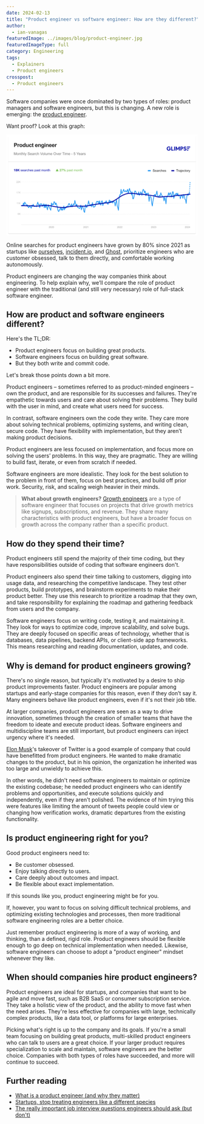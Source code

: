 ```yaml
---
date: 2024-02-13
title: "Product engineer vs software engineer: How are they different?"
author:
  - ian-vanagas
featuredImage: ../images/blog/product-engineer.jpg
featuredImageType: full
category: Engineering
tags:
  - Explainers
  - Product engineers
crosspost:
  - Product engineers
---
```


Software companies were once dominated by two types of roles: product managers and software engineers, but this is changing. A new role is emerging: the [product engineer](/blog/what-is-a-product-engineer).

Want proof? Look at this graph:

![product-engineer-trends](../images/blog/product-engineer-trend.png)

Online searches for product engineers have grown by 80% since 2021 as startups like [ourselves](https://newsletter.posthog.com/p/beyond-the-10x-engineer), [incident.io](http://incident.io/), and [Ghost](https://ghost.org/), prioritize engineers who are customer obsessed, talk to them directly, and comfortable working autonomously. 

Product engineers are changing the way companies think about engineering. To help explain why, we’ll compare the role of product engineer with the traditional (and still very necessary) role of full-stack software engineer.

## How are product and software engineers different?

Here's the TL;DR: 
- Product engineers focus on building great products.
- Software engineers focus on building great software.
- But they both write and commit code.

Let's break those points down a bit more.

Product engineers – sometimes referred to as product-minded engineers – own the product, and are responsible for its successes and failures. They're empathetic towards users and care about solving their problems. They build with the user in mind, and create what users need for success.

In contrast, software engineers own the code they write. They care more about solving technical problems, optimizing systems, and writing clean, secure code. They have flexibility with implementation, but they aren’t making product decisions.

Product engineers are less focused on implementation, and focus more on solving the users’ problems. In this way, they are pragmatic. They are willing to build fast, iterate, or even from scratch if needed.

Software engineers are more idealistic. They look for the best solution to the problem in front of them, focus on best practices, and build off prior work. Security, risk, and scaling weigh heavier in their minds.

> **What about growth engineers?** [Growth engineers](/blog/what-is-a-growth-engineer) are a type of software engineer that focuses on projects that drive growth metrics like signups, subscriptions, and revenue. They share many characteristics with product engineers, but have a broader focus on growth across the company rather than a specific product.

## How do they spend their time?

Product engineers still spend the majority of their time coding, but they have responsibilities outside of coding that software engineers don't.

Product engineers also spend their time talking to customers, digging into usage data, and researching the competitive landscape. They test other products, build prototypes, and brainstorm experiments to make their product better. They use this research to prioritize a roadmap that they own, and take responsibility for explaining the roadmap and gathering feedback from users and the company.

Software engineers focus on writing code, testing it, and maintaining it. They look for ways to optimize code, improve scalability, and solve bugs. They are deeply focused on specific areas of technology, whether that is databases, data pipelines, backend APIs, or client-side app frameworks. This means researching and reading documentation, updates, and code.

## Why is demand for product engineers growing?

There's no single reason, but typically it's motivated by a desire to ship product improvements faster. Product engineers are popular among startups and early-stage companies for this reason, even if they don’t say it. Many engineers behave like product engineers, even if it's not their job title.

At larger companies, product engineers are seen as a way to drive innovation, sometimes through the creation of smaller teams that have the freedom to ideate and execute product ideas. Software engineers and multidiscipline teams are still important, but product engineers can inject urgency where it's needed.

[Elon Musk](/blog/learnings-from-elon)'s takeover of Twitter is a good example of company that could have benefitted from product engineers. He wanted to make dramatic changes to the product, but in his opinion, the organization he inherited was too large and unwieldy to achieve this.

In other words, he didn't need software engineers to maintain or optimize the existing codebase; he needed product engineers who can identify problems and opportunities, and execute solutions quickly and independently, even if they aren't polished. The evidence of him trying this were features like limiting the amount of tweets people could view or changing how verification works, dramatic departures from the existing functionality.

## Is product engineering right for you?

Good product engineers need to:

- Be customer obsessed.
- Enjoy talking directly to users.
- Care deeply about outcomes and impact.
- Be flexible about exact implementation.

If this sounds like you, product engineering might be for you.

If, however, you want to focus on solving difficult technical problems, and optimizing existing technologies and processes, then more traditional software engineering roles are a better choice.

Just remember product engineering is more of a way of working, and thinking, than a defined, rigid role. Product engineers should be flexible enough to go deep on technical implementation when needed. Likewise, software engineers can choose to adopt a "product engineer" mindset whenever they like.

## When should companies hire product engineers?

Product engineers are ideal for startups, and companies that want to be agile and move fast, such as B2B SaaS or consumer subscription service. They take a holistic view of the product, and the ability to move fast when the need arises. They're less effective for companies with large, technically complex products, like a data tool, or platforms for large enterprises.

Picking what's right is up to the company and its goals. If you're a small team focusing on building great products, multi-skilled product engineers who can talk to users are a great choice. If your larger product requires specialization to scale and maintain, software engineers are the better choice. Companies with both types of roles have succeeded, and more will continue to succeed.

## Further reading

- [What is a product engineer (and why they matter)](/blog/what-is-a-product-engineer/)
- [Startups, stop treating engineers like a different species](/blog/stop-treating-engineers-differently)
- [The really important job interview questions engineers should ask (but don't)](/blog/what-to-ask-in-interviews)
